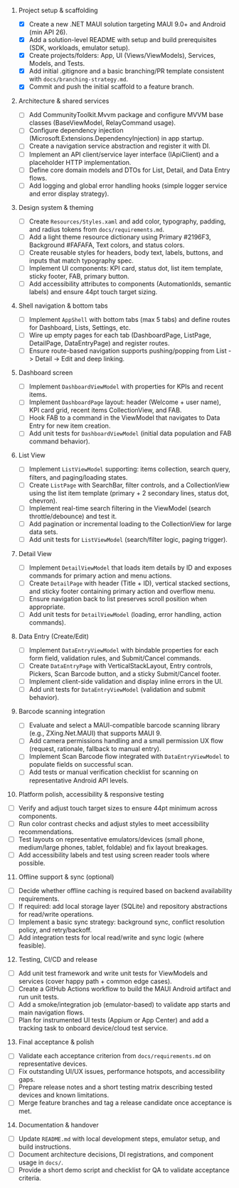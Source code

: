 1. Project setup & scaffolding

   - [x] Create a new .NET MAUI solution targeting MAUI 9.0+ and Android (min API 26).
   - [x] Add a solution-level README with setup and build prerequisites (SDK, workloads, emulator setup).
   - [x] Create projects/folders: App, UI (Views/ViewModels), Services, Models, and Tests.
   - [x] Add initial .gitignore and a basic branching/PR template consistent with `docs/branching-strategy.md`.
   - [x] Commit and push the initial scaffold to a feature branch.

2. Architecture & shared services

   - [ ] Add CommunityToolkit.Mvvm package and configure MVVM base classes (BaseViewModel, RelayCommand usage).
   - [ ] Configure dependency injection (Microsoft.Extensions.DependencyInjection) in app startup.
   - [ ] Create a navigation service abstraction and register it with DI.
   - [ ] Implement an API client/service layer interface (IApiClient) and a placeholder HTTP implementation.
   - [ ] Define core domain models and DTOs for List, Detail, and Data Entry flows.
   - [ ] Add logging and global error handling hooks (simple logger service and error display strategy).

3. Design system & theming

   - [ ] Create `Resources/Styles.xaml` and add color, typography, padding, and radius tokens from `docs/requirements.md`.
   - [ ] Add a light theme resource dictionary using Primary #2196F3, Background #FAFAFA, Text colors, and status colors.
   - [ ] Create reusable styles for headers, body text, labels, buttons, and inputs that match typography spec.
   - [ ] Implement UI components: KPI card, status dot, list item template, sticky footer, FAB, primary button.
   - [ ] Add accessibility attributes to components (AutomationIds, semantic labels) and ensure 44pt touch target sizing.

4. Shell navigation & bottom tabs

   - [ ] Implement `AppShell` with bottom tabs (max 5 tabs) and define routes for Dashboard, Lists, Settings, etc.
   - [ ] Wire up empty pages for each tab (DashboardPage, ListPage, DetailPage, DataEntryPage) and register routes.
   - [ ] Ensure route-based navigation supports pushing/popping from List -> Detail -> Edit and deep linking.

5. Dashboard screen

   - [ ] Implement `DashboardViewModel` with properties for KPIs and recent items.
   - [ ] Implement `DashboardPage` layout: header (Welcome + user name), KPI card grid, recent items CollectionView, and FAB.
   - [ ] Hook FAB to a command in the ViewModel that navigates to Data Entry for new item creation.
   - [ ] Add unit tests for `DashboardViewModel` (initial data population and FAB command behavior).

6. List View

   - [ ] Implement `ListViewModel` supporting: items collection, search query, filters, and paging/loading states.
   - [ ] Create `ListPage` with SearchBar, filter controls, and a CollectionView using the list item template (primary + 2 secondary lines, status dot, chevron).
   - [ ] Implement real-time search filtering in the ViewModel (search throttle/debounce) and test it.
   - [ ] Add pagination or incremental loading to the CollectionView for large data sets.
   - [ ] Add unit tests for `ListViewModel` (search/filter logic, paging trigger).

7. Detail View

   - [ ] Implement `DetailViewModel` that loads item details by ID and exposes commands for primary action and menu actions.
   - [ ] Create `DetailPage` with header (Title + ID), vertical stacked sections, and sticky footer containing primary action and overflow menu.
   - [ ] Ensure navigation back to list preserves scroll position when appropriate.
   - [ ] Add unit tests for `DetailViewModel` (loading, error handling, action commands).

8. Data Entry (Create/Edit)

   - [ ] Implement `DataEntryViewModel` with bindable properties for each form field, validation rules, and Submit/Cancel commands.
   - [ ] Create `DataEntryPage` with VerticalStackLayout, Entry controls, Pickers, Scan Barcode button, and a sticky Submit/Cancel footer.
   - [ ] Implement client-side validation and display inline errors in the UI.
   - [ ] Add unit tests for `DataEntryViewModel` (validation and submit behavior).

9. Barcode scanning integration

   - [ ] Evaluate and select a MAUI-compatible barcode scanning library (e.g., ZXing.Net.MAUI) that supports MAUI 9.
   - [ ] Add camera permissions handling and a small permission UX flow (request, rationale, fallback to manual entry).
   - [ ] Implement Scan Barcode flow integrated with `DataEntryViewModel` to populate fields on successful scan.
   - [ ] Add tests or manual verification checklist for scanning on representative Android API levels.

10. Platform polish, accessibility & responsive testing

   - [ ] Verify and adjust touch target sizes to ensure 44pt minimum across components.
   - [ ] Run color contrast checks and adjust styles to meet accessibility recommendations.
   - [ ] Test layouts on representative emulators/devices (small phone, medium/large phones, tablet, foldable) and fix layout breakages.
   - [ ] Add accessibility labels and test using screen reader tools where possible.

11. Offline support & sync (optional)

   - [ ] Decide whether offline caching is required based on backend availability requirements.
   - [ ] If required: add local storage layer (SQLite) and repository abstractions for read/write operations.
   - [ ] Implement a basic sync strategy: background sync, conflict resolution policy, and retry/backoff.
   - [ ] Add integration tests for local read/write and sync logic (where feasible).

12. Testing, CI/CD and release

   - [ ] Add unit test framework and write unit tests for ViewModels and services (cover happy path + common edge cases).
   - [ ] Create a GitHub Actions workflow to build the MAUI Android artifact and run unit tests.
   - [ ] Add a smoke/integration job (emulator-based) to validate app starts and main navigation flows.
   - [ ] Plan for instrumented UI tests (Appium or App Center) and add a tracking task to onboard device/cloud test service.

13. Final acceptance & polish

   - [ ] Validate each acceptance criterion from `docs/requirements.md` on representative devices.
   - [ ] Fix outstanding UI/UX issues, performance hotspots, and accessibility gaps.
   - [ ] Prepare release notes and a short testing matrix describing tested devices and known limitations.
   - [ ] Merge feature branches and tag a release candidate once acceptance is met.

14. Documentation & handover

   - [ ] Update `README.md` with local development steps, emulator setup, and build instructions.
   - [ ] Document architecture decisions, DI registrations, and component usage in `docs/`.
   - [ ] Provide a short demo script and checklist for QA to validate acceptance criteria.
